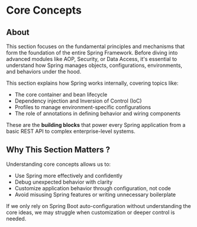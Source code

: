# Core Concepts

## About

This section focuses on the fundamental principles and mechanisms that form the foundation of the entire Spring Framework. Before diving into advanced modules like AOP, Security, or Data Access, it's essential to understand how Spring manages objects, configurations, environments, and behaviors under the hood.

This section explains how Spring works internally, covering topics like:

* The core container and bean lifecycle
* Dependency injection and Inversion of Control (IoC)
* Profiles to manage environment-specific configurations
* The role of annotations in defining behavior and wiring components

These are the **building blocks** that power every Spring application from a basic REST API to complex enterprise-level systems.

## Why This Section Matters ?

Understanding core concepts allows us to:

* Use Spring more effectively and confidently
* Debug unexpected behavior with clarity
* Customize application behavior through configuration, not code
* Avoid misusing Spring features or writing unnecessary boilerplate

If we only rely on Spring Boot auto-configuration without understanding the core ideas, we may struggle when customization or deeper control is needed.

